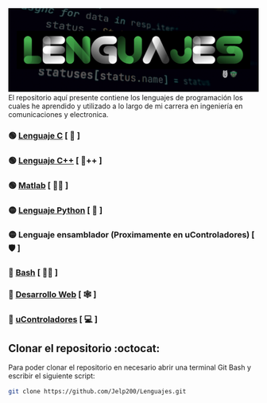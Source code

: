 <div>
  <img src="IMGS/GITBNNER.png"/>
</div>
El repositorio aquí presente contiene los lenguajes de programación los cuales he aprendido y utilizado a lo largo de mi carrera en ingeniería en
comunicaciones y electronica.

### :green_circle: <a href="01 - C/LEEME.md">Lenguaje C</a> [ :croissant: ]
### :green_circle: <a href="02 - C++/LEEME.md">Lenguaje C++</a> [ :croissant:++ ]
### :green_circle: <a href="03 - Matlab/LEEME.md">Matlab</a> [ :man_scientist: ]
### :yellow_circle: <a href="04 - Python/LEEME.md">Lenguaje Python</a> [ :snake: ]
### :yellow_circle: Lenguaje ensamblador (Proximamente en uControladores) [ :shield: ]
### :red_circle: <a href="06 - Bash/LEEME.md">Bash</a> [ :technologist: ]
### :red_circle: <a href="07 - Web/LEEME.md">Desarrollo Web</a> [ :spider_web: ]
### :red_circle: <a href="#">uControladores</a> [ :computer: ]


## Clonar el repositorio :octocat:
Para poder clonar el repositorio en necesario abrir una terminal Git Bash y escribir el siguiente script:
```sh
git clone https://github.com/Jelp200/Lenguajes.git
```
